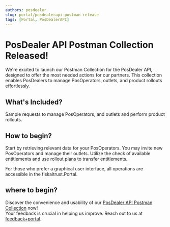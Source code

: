 ```yaml
---
authors: posdealer
slug: portal/posdealerapi-postman-release
tags: [Portal, PosDealerAPI]
---
```


# PosDealer API Postman Collection Released!

We're excited to launch our Postman Collection for the PosDealer API, designed to offer the most needed actions for our partners. This collection enables PosDealers to manage PosOperators, outlets, and product rollouts effortlessly.

## What's Included?

Sample requests to manage PosOperators, and outlets and perform product rollouts.

## How to begin?

Start by retrieving relevant data for your PosOperators. You may invite new PosOperators and manage their outlets.
Utilize the check of available entitlements and use rollout plans to transfer entitlements.

For those who prefer a graphical user interface, all operations are accessible in the fiskaltrust.Portal.

## where to begin?

Discover the convenience and usability of our [PosDealer API Postman Collection](https://posdealer-samples.docs.fiskaltrust.cloud/ "PosDealer API") now!  
Your feedback is crucial in helping us improve. Reach out to us at [feedback+portal](feedback+portal@fiskaltrust.cloud).